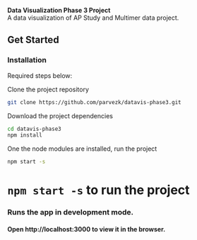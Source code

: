 **Data Visualization Phase 3 Project**  
A data visualization of AP Study and Multimer data project.

## Get Started

### Installation

Required steps below:

Clone the project repository
```sh
git clone https://github.com/parvezk/datavis-phase3.git

```
Download the project dependencies
```sh
cd datavis-phase3
npm install
```
One the node modules are installed, run the project

```sh
npm start -s

```
# `npm start -s` to run the project

### Runs the app in development mode.
#### Open http://localhost:3000 to view it in the browser.
